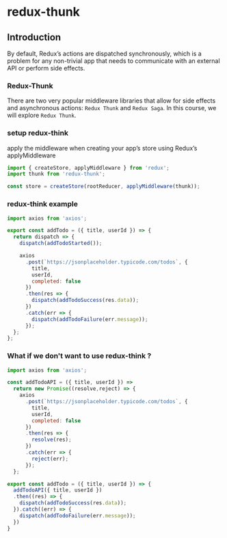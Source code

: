 # redux-thunk

## Introduction
By default, Redux’s actions are dispatched synchronously, which is a problem for any non-trivial app that needs to communicate with an external API or perform side effects.


### Redux-Thunk
There are two very popular middleware libraries that allow for side effects and asynchronous actions: `Redux Thunk` and `Redux Saga`. In this course, we will explore `Redux Thunk`.

### setup redux-think
apply the middleware when creating your app’s store using Redux’s applyMiddleware

```javascript
import { createStore, applyMiddleware } from 'redux';
import thunk from 'redux-thunk';

const store = createStore(rootReducer, applyMiddleware(thunk));
```

### redux-think example
```javascript
import axios from 'axios';

export const addTodo = ({ title, userId }) => {
  return dispatch => {
    dispatch(addTodoStarted());

    axios
      .post(`https://jsonplaceholder.typicode.com/todos`, {
        title,
        userId,
        completed: false
      })
      .then(res => {
        dispatch(addTodoSuccess(res.data));
      })
      .catch(err => {
        dispatch(addTodoFailure(err.message));
      });
  };
};
```

### What if we don't want to use redux-think ?
```javascript
import axios from 'axios';

const addTodoAPI = ({ title, userId }) =>
  return new Promise((resolve,reject) => {
    axios
      .post(`https://jsonplaceholder.typicode.com/todos`, {
        title,
        userId,
        completed: false
      })
      .then(res => {
        resolve(res);
      })
      .catch(err => {
        reject(err);
      });
  };

export const addTodo = ({ title, userId }) => {
  addTodoAPI({ title, userId })
  .then((res) => {
    dispatch(addTodoSuccess(res.data));
  }).catch((err) => {
    dispatch(addTodoFailure(err.message));
  })
}  
```
